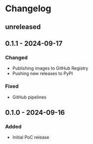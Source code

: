 Changelog
=========

## unreleased

## 0.1.1 - 2024-09-17

### Changed

- Publishing images to GitHub Registry
- Pushing new releases to PyPI

### Fixed

- GitHub pipelines

## 0.1.0 - 2024-09-16

### Added

- Initial PoC release
